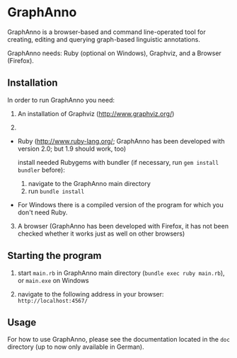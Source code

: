 # GraphAnno

GraphAnno is a browser-based and command line-operated tool for creating, editing and querying graph-based linguistic annotations.

GraphAnno needs: Ruby (optional on Windows), Graphviz, and a Browser (Firefox).

## Installation

In order to run GraphAnno you need:

1. An installation of Graphviz (http://www.graphviz.org/)

2. 
  * Ruby (http://www.ruby-lang.org/; GraphAnno has been developed with version 2.0; but 1.9 should work, too)
    
    install needed Rubygems with bundler (if necessary, run `gem install bundler` before):
    1. navigate to the GraphAnno main directory
    2. run `bundle install`
  
  * For Windows there is a compiled version of the program for which you don't need Ruby.

3. A browser (GraphAnno has been developed with Firefox, it has not been checked whether it works just as well on other browsers)


## Starting the program

1. start `main.rb` in GraphAnno main directory (`bundle exec ruby main.rb`), or `main.exe` on Windows

2. navigate to the following address in your browser: `http://localhost:4567/`


## Usage

For how to use GraphAnno, please see the documentation located in the `doc` directory (up to now only available in German).
